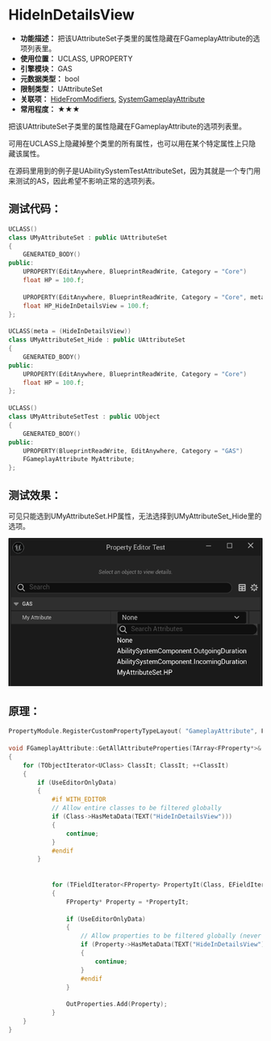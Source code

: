 ﻿# HideInDetailsView

- **功能描述：** 把该UAttributeSet子类里的属性隐藏在FGameplayAttribute的选项列表里。
- **使用位置：** UCLASS, UPROPERTY
- **引擎模块：** GAS
- **元数据类型：** bool
- **限制类型：** UAttributeSet
- **关联项：** [HideFromModifiers](#Meta_GAS_HideFromModifiers), [SystemGameplayAttribute](#Meta_GAS_SystemGameplayAttribute)
- **常用程度：** ★★★

把该UAttributeSet子类里的属性隐藏在FGameplayAttribute的选项列表里。

可用在UCLASS上隐藏掉整个类里的所有属性，也可以用在某个特定属性上只隐藏该属性。

在源码里用到的例子是UAbilitySystemTestAttributeSet，因为其就是一个专门用来测试的AS，因此希望不影响正常的选项列表。

## 测试代码：

```cpp
UCLASS()
class UMyAttributeSet : public UAttributeSet
{
	GENERATED_BODY()
public:
	UPROPERTY(EditAnywhere, BlueprintReadWrite, Category = "Core")
	float HP = 100.f;

	UPROPERTY(EditAnywhere, BlueprintReadWrite, Category = "Core", meta = (HideInDetailsView))
	float HP_HideInDetailsView = 100.f;
};

UCLASS(meta = (HideInDetailsView))
class UMyAttributeSet_Hide : public UAttributeSet
{
	GENERATED_BODY()
public:
	UPROPERTY(EditAnywhere, BlueprintReadWrite, Category = "Core")
	float HP = 100.f;
};

UCLASS()
class UMyAttributeSetTest : public UObject
{
	GENERATED_BODY()
public:
	UPROPERTY(BlueprintReadWrite, EditAnywhere, Category = "GAS")
	FGameplayAttribute MyAttribute;
};
```

## 测试效果：

可见只能选到UMyAttributeSet.HP属性，无法选择到UMyAttributeSet_Hide里的选项。

![Untitled](Meta_GAS_HideInDetailsView_Untitled.png)

## 原理：

```cpp
PropertyModule.RegisterCustomPropertyTypeLayout( "GameplayAttribute", FOnGetPropertyTypeCustomizationInstance::CreateStatic( &FAttributePropertyDetails::MakeInstance ) );

void FGameplayAttribute::GetAllAttributeProperties(TArray<FProperty*>& OutProperties, FString FilterMetaStr, bool UseEditorOnlyData)
{
	for (TObjectIterator<UClass> ClassIt; ClassIt; ++ClassIt)
	{
		if (UseEditorOnlyData)
		{
			#if WITH_EDITOR
			// Allow entire classes to be filtered globally
			if (Class->HasMetaData(TEXT("HideInDetailsView")))
			{
				continue;
			}
			#endif
		}


			for (TFieldIterator<FProperty> PropertyIt(Class, EFieldIteratorFlags::ExcludeSuper); PropertyIt; ++PropertyIt)
			{
				FProperty* Property = *PropertyIt;

				if (UseEditorOnlyData)
				{
					// Allow properties to be filtered globally (never show up)
					if (Property->HasMetaData(TEXT("HideInDetailsView")))
					{
						continue;
					}
					#endif
				}

				OutProperties.Add(Property);
			}
	}
}
```